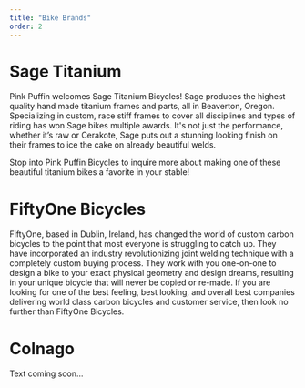 ```yaml
---
title: "Bike Brands"
order: 2
---
```


# Sage Titanium

Pink Puffin welcomes Sage Titanium Bicycles! Sage produces the highest quality hand made titanium frames and parts, all in Beaverton, Oregon. Specializing in custom, race stiff frames to cover all disciplines and types of riding has won Sage bikes multiple awards. It's not just the performance, whether it’s raw or Cerakote, Sage puts out a stunning looking finish on their frames to ice the cake on already beautiful welds.

Stop into Pink Puffin Bicycles to inquire more about making one of these beautiful titanium bikes a favorite in your stable!

# FiftyOne Bicycles

FiftyOne, based in Dublin, Ireland, has changed the world of custom carbon bicycles to the point that most everyone is struggling to catch up. They have incorporated an industry revolutionizing joint welding technique with a completely custom buying process. They work with you one-on-one to design a bike to your exact physical geometry and design dreams, resulting in your unique bicycle that will never be copied or re-made. If you are looking for one of the best feeling, best looking, and overall best companies delivering world class carbon bicycles and customer service, then look no further than FiftyOne Bicycles.

# Colnago

Text coming soon...
